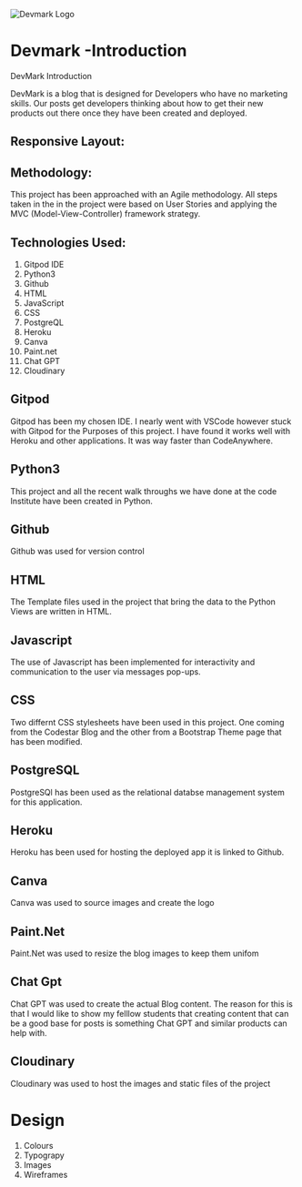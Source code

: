 ![Devmark Logo](https://res.cloudinary.com/dulvjkxha/image/upload/v1693231987/Devmark_Logo1_noertw.png)

# Devmark -Introduction

DevMark Introduction

DevMark is a blog that is designed for Developers who have no marketing skills. Our posts get developers thinking about how to get their new products out there once they have been created and deployed. 

## Responsive Layout:

## Methodology:
This project has been approached with an Agile methodology. All steps taken in the in the project were based on User Stories and applying the MVC (Model-View-Controller) framework strategy.  


## Technologies Used:

1. Gitpod IDE
2. Python3
3. Github
4. HTML
5. JavaScript
6. CSS
7. PostgreQL
8. Heroku
9. Canva
10. Paint.net
11. Chat GPT
12. Cloudinary



## Gitpod
Gitpod has been my chosen IDE. I nearly went with VSCode however stuck with Gitpod for the Purposes of this project. I have found it works well with Heroku and other applications. It was way faster than CodeAnywhere. 

## Python3
This project and all the recent walk throughs we have done at the code Institute have been created in Python. 

## Github
Github was used for version control 

## HTML
The Template files used in the project that bring the data to the Python Views are written in HTML.

## Javascript
The use of Javascript has been implemented for interactivity and communication to the user via messages pop-ups.

## CSS

Two differnt CSS stylesheets have been used in this project. One coming from the Codestar Blog and the other from a Bootstrap Theme page that has been modified. 

## PostgreSQL
PostgreSQl has been used as the relational databse management system for this application.  

## Heroku
Heroku has been used for hosting the deployed app it is linked to Github.

## Canva
Canva was used to source images and create the logo

## Paint.Net
Paint.Net was used to resize the blog images to keep them unifom

## Chat Gpt 
Chat GPT was used to create the actual Blog content. The reason for this is that I would like to show my felllow students that creating content that can be a good base for posts is something Chat GPT and similar products can help with. 

## Cloudinary
Cloudinary was used to host the images and static files of the project


# Design

1. Colours
2. Typograpy
3. Images
4. Wireframes